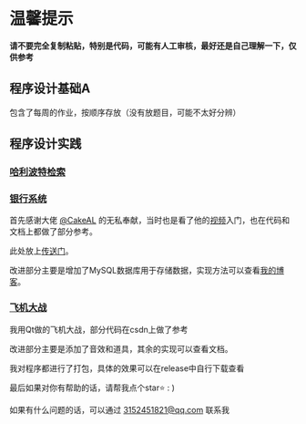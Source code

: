 # 温馨提示

**请不要完全复制粘贴，特别是代码，可能有人工审核，最好还是自己理解一下，仅供参考**

## 程序设计基础A

包含了每周的作业，按顺序存放（没有放题目，可能不太好分辨）

## 程序设计实践

### [哈利波特检索](https://github.com/study-233/USTB-CPP-Programming/tree/main/%E7%A8%8B%E5%BA%8F%E8%AE%BE%E8%AE%A1%E5%AE%9E%E8%B7%B5/%E5%93%88%E5%88%A9%E6%B3%A2%E7%89%B9%E6%A3%80%E7%B4%A2)

### [银行系统](https://github.com/study-233/USTB-CPP-Programming/tree/main/%E7%A8%8B%E5%BA%8F%E8%AE%BE%E8%AE%A1%E5%AE%9E%E8%B7%B5/%E9%93%B6%E8%A1%8C%E7%B3%BB%E7%BB%9F)

首先感谢大佬 [@CakeAL](https://github.com/CakeAL) 的无私奉献，当时也是看了他的[视频](https://www.bilibili.com/video/BV12L411i78C/?share_source=copy_web&vd_source=eebc583596be9433fc9f1f3db7e322d7)入门，也在代码和文档上都做了部分参考。

此处放上[传送门](https://github.com/CakeAL/ustb-cpp-programming)。

改进部分主要是增加了MySQL数据库用于存储数据，实现方法可以查看[我的博客](https://www.cnblogs.com/AndyYX/p/18144477)。

### [飞机大战](https://github.com/study-233/USTB-CPP-Programming/tree/main/%E7%A8%8B%E5%BA%8F%E8%AE%BE%E8%AE%A1%E5%AE%9E%E8%B7%B5/%E9%A3%9E%E6%9C%BA%E5%A4%A7%E6%88%98%E5%AE%8C%E5%96%84)

我用Qt做的飞机大战，部分代码在csdn上做了参考

改进部分主要是添加了音效和道具，其余的实现可以查看文档。




我对程序都进行了打包，具体的效果可以在release中自行下载查看

最后如果对你有帮助的话，请帮我点个star⭐ : )

如果有什么问题的话，可以通过 3152451821@qq.com 联系我
